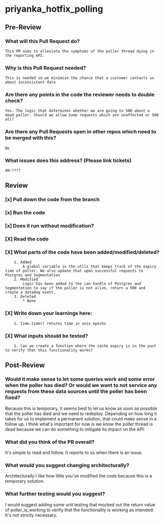 # priyanka_hotfix_polling

## Pre-Review
### What will this Pull Request do?
	This PR aims to alleviate the symptoms of the poller thread dying in the reporting API.
### Why is this Pull Request needed?
	This is needed so we minimize the chance that a customer contacts us about inconsistent data
### Are there any points in the code the reviewer needs to double check?
	Yes. The logic that determines whether we are going to 500 about a dead poller. Should we allow some requests which are unaffected or 500 all?
### Are there any Pull Requests open in other repos which need to be merged with this?
	No
### What issues does this address? (Please link tickets)
	AN-????

## Review
### [x] Pull down the code from the branch
### [x] Run the code
### [x] Does it run without modification?
### [X] Read the code
### [X] What parts of the code have been added/modified/deleted?
		1. Added
			A global variable in the utils that keeps track of the expiry time of poller. We also update that upon successful requests to Postgres and Segmentation
		2. Modified
			Logic has been added to the can handle of Postgres and Segmentation to say if the poller is not alive, return a 500 and create a datadog event.
		3. Deleted
			* None
### [X] Write down your learnings here:
		1. time.time() returns time in unix epochs
### [X] What inputs should be tested?
		1. Can we create a function where the cache expiry is in the past to verify that this functionality works?

## Post-Review
### Would it make sense to let some queries work and some error when the poller has died? Or would we want to not service any requests from these data sources until the poller has been fixed?
Because this is temporary, it seems best to let us know as soon as possible that the poller has died and we need to redeploy. Depending on how long it takes for us to implement a permanent solution, that could make sense in a follow up. I think what's important for now is we know the poller thread is dead because we can do something to mitigate its impact on the API.

### What did you think of the PR overall?
It's simple to read and follow. It reports to us when there is an issue.

### What would you suggest changing architecturally?
Architecturally I like how little you've modified the code because this is a temporary solution.

### What further testing would you suggest?
I would suggest adding some unit testing that mocked out the return value of poller_is_working to verify that the functionality is working as intended. It's not strictly necessary.